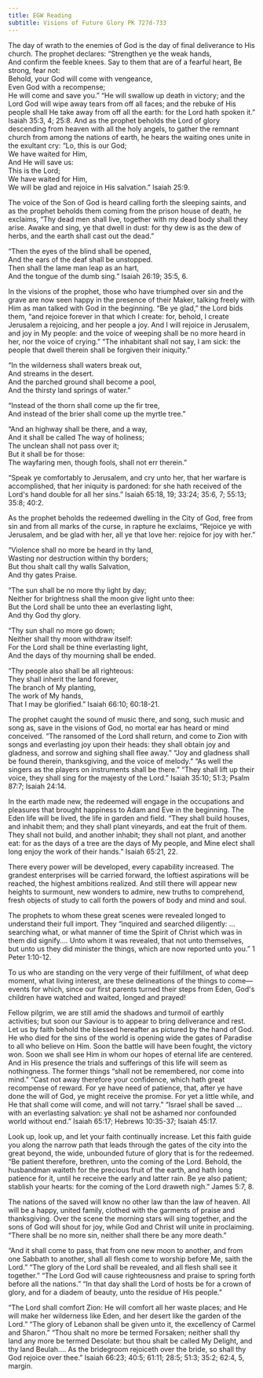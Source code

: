 ```yaml
---
title: EGW Reading
subtitle: Visions of Future Glory PK 727d-733
---
```


The day of wrath to the enemies of God is the day of final deliverance to His church. The prophet declares: “Strengthen ye the weak hands,\
And confirm the feeble knees. Say to them that are of a fearful heart, Be strong, fear not:\
Behold, your God will come with vengeance,\
Even God with a recompense;\
He will come and save you.” “He will swallow up death in victory; and the Lord God will wipe away tears from off all faces; and the rebuke of His people shall He take away from off all the earth: for the Lord hath spoken it.” Isaiah 35:3, 4; 25:8. And as the prophet beholds the Lord of glory descending from heaven with all the holy angels, to gather the remnant church from among the nations of earth, he hears the waiting ones unite in the exultant cry: “Lo, this is our God;\
We have waited for Him,\
And He will save us:\
This is the Lord;\
We have waited for Him,\
We will be glad and rejoice in His salvation.” Isaiah 25:9.

The voice of the Son of God is heard calling forth the sleeping saints, and as the prophet beholds them coming from the prison house of death, he exclaims, “Thy dead men shall live, together with my dead body shall they arise. Awake and sing, ye that dwell in dust: for thy dew is as the dew of herbs, and the earth shall cast out the dead.”

“Then the eyes of the blind shall be opened,\
And the ears of the deaf shall be unstopped.\
Then shall the lame man leap as an hart,\
And the tongue of the dumb sing.” Isaiah 26:19; 35:5, 6.

In the visions of the prophet, those who have triumphed over sin and the grave are now seen happy in the presence of their Maker, talking freely with Him as man talked with God in the beginning. “Be ye glad,” the Lord bids them, “and rejoice forever in that which I create: for, behold, I create Jerusalem a rejoicing, and her people a joy. And I will rejoice in Jerusalem, and joy in My people: and the voice of weeping shall be no more heard in her, nor the voice of crying.” “The inhabitant shall not say, I am sick: the people that dwell therein shall be forgiven their iniquity.”

“In the wilderness shall waters break out,\
And streams in the desert.\
And the parched ground shall become a pool,\
And the thirsty land springs of water.”

“Instead of the thorn shall come up the fir tree,\
And instead of the brier shall come up the myrtle tree.”

“And an highway shall be there, and a way,\
And it shall be called The way of holiness;\
The unclean shall not pass over it;\
But it shall be for those:\
The wayfaring men, though fools, shall not err therein.”

“Speak ye comfortably to Jerusalem, and cry unto her, that her warfare is accomplished, that her iniquity is pardoned: for she hath received of the Lord's hand double for all her sins.” Isaiah 65:18, 19; 33:24; 35:6, 7; 55:13; 35:8; 40:2.

As the prophet beholds the redeemed dwelling in the City of God, free from sin and from all marks of the curse, in rapture he exclaims, “Rejoice ye with Jerusalem, and be glad with her, all ye that love her: rejoice for joy with her.”

“Violence shall no more be heard in thy land,\
Wasting nor destruction within thy borders;\
But thou shalt call thy walls Salvation,\
And thy gates Praise.

“The sun shall be no more thy light by day;\
Neither for brightness shall the moon give light unto thee:\
But the Lord shall be unto thee an everlasting light,\
And thy God thy glory.

“Thy sun shall no more go down;\
Neither shall thy moon withdraw itself:\
For the Lord shall be thine everlasting light,\
And the days of thy mourning shall be ended.

“Thy people also shall be all righteous:\
They shall inherit the land forever,\
The branch of My planting,\
The work of My hands,\
That I may be glorified.” Isaiah 66:10; 60:18-21.

The prophet caught the sound of music there, and song, such music and song as, save in the visions of God, no mortal ear has heard or mind conceived. “The ransomed of the Lord shall return, and come to Zion with songs and everlasting joy upon their heads: they shall obtain joy and gladness, and sorrow and sighing shall flee away.” “Joy and gladness shall be found therein, thanksgiving, and the voice of melody.” “As well the singers as the players on instruments shall be there.” “They shall lift up their voice, they shall sing for the majesty of the Lord.” Isaiah 35:10; 51:3; Psalm 87:7; Isaiah 24:14.

In the earth made new, the redeemed will engage in the occupations and pleasures that brought happiness to Adam and Eve in the beginning. The Eden life will be lived, the life in garden and field. “They shall build houses, and inhabit them; and they shall plant vineyards, and eat the fruit of them. They shall not build, and another inhabit; they shall not plant, and another eat: for as the days of a tree are the days of My people, and Mine elect shall long enjoy the work of their hands.” Isaiah 65:21, 22.

There every power will be developed, every capability increased. The grandest enterprises will be carried forward, the loftiest aspirations will be reached, the highest ambitions realized. And still there will appear new heights to surmount, new wonders to admire, new truths to comprehend, fresh objects of study to call forth the powers of body and mind and soul.

The prophets to whom these great scenes were revealed longed to understand their full import. They “inquired and searched diligently: ... searching what, or what manner of time the Spirit of Christ which was in them did signify.... Unto whom it was revealed, that not unto themselves, but unto us they did minister the things, which are now reported unto you.” 1 Peter 1:10-12.

To us who are standing on the very verge of their fulfillment, of what deep moment, what living interest, are these delineations of the things to come—events for which, since our first parents turned their steps from Eden, God's children have watched and waited, longed and prayed!

Fellow pilgrim, we are still amid the shadows and turmoil of earthly activities; but soon our Saviour is to appear to bring deliverance and rest. Let us by faith behold the blessed hereafter as pictured by the hand of God. He who died for the sins of the world is opening wide the gates of Paradise to all who believe on Him. Soon the battle will have been fought, the victory won. Soon we shall see Him in whom our hopes of eternal life are centered. And in His presence the trials and sufferings of this life will seem as nothingness. The former things “shall not be remembered, nor come into mind.” “Cast not away therefore your confidence, which hath great recompense of reward. For ye have need of patience, that, after ye have done the will of God, ye might receive the promise. For yet a little while, and He that shall come will come, and will not tarry.” “Israel shall be saved ... with an everlasting salvation: ye shall not be ashamed nor confounded world without end.” Isaiah 65:17; Hebrews 10:35-37; Isaiah 45:17.

Look up, look up, and let your faith continually increase. Let this faith guide you along the narrow path that leads through the gates of the city into the great beyond, the wide, unbounded future of glory that is for the redeemed. “Be patient therefore, brethren, unto the coming of the Lord. Behold, the husbandman waiteth for the precious fruit of the earth, and hath long patience for it, until he receive the early and latter rain. Be ye also patient; stablish your hearts: for the coming of the Lord draweth nigh.” James 5:7, 8.

The nations of the saved will know no other law than the law of heaven. All will be a happy, united family, clothed with the garments of praise and thanksgiving. Over the scene the morning stars will sing together, and the sons of God will shout for joy, while God and Christ will unite in proclaiming. “There shall be no more sin, neither shall there be any more death.”

“And it shall come to pass, that from one new moon to another, and from one Sabbath to another, shall all flesh come to worship before Me, saith the Lord.” “The glory of the Lord shall be revealed, and all flesh shall see it together.” “The Lord God will cause righteousness and praise to spring forth before all the nations.” “In that day shall the Lord of hosts be for a crown of glory, and for a diadem of beauty, unto the residue of His people.”

“The Lord shall comfort Zion: He will comfort all her waste places; and He will make her wilderness like Eden, and her desert like the garden of the Lord.” “The glory of Lebanon shall be given unto it, the excellency of Carmel and Sharon.” “Thou shalt no more be termed Forsaken; neither shall thy land any more be termed Desolate: but thou shalt be called My Delight, and thy land Beulah.... As the bridegroom rejoiceth over the bride, so shall thy God rejoice over thee.” Isaiah 66:23; 40:5; 61:11; 28:5; 51:3; 35:2; 62:4, 5, margin.